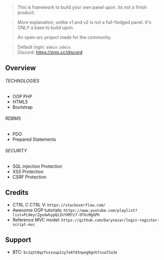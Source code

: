 > This is framework to build your own panel upon. Its not a finish product.

> More explanation, unlike v1 and v2 is not a full-fledged panel. It's ONLY a base to build upon.

> An open-src project made for the community.

> Default login: `admin:admin` <br />
> Discord: https://znix.cc/discord

## Overview

###### TECHNOLOGIES

* OOP PHP
* HTML5
* Bootstrap

###### RDBMS

* PDO
* Prepared Statements

###### SECURITY

* SQL injection Protection
* XSS Protection
* CSRF Protection

## Credits

* CTRL C CTRL V: `https://stackoverflow.com/`
* Awesome OOP tutorials: `https://www.youtube.com/playlist?list=PL0eyrZgxdwhypQiZnYXM7z7-OTkcMgGPh`
* Reference MVC model: `https://github.com/Darynazar/login-register-script-mvc`

## Support

* BTC: `bc1q3t8qzfvxzuup2zy7a4fd3npeg9gn57cua72a3e`
